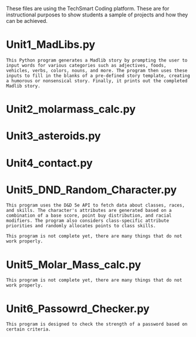These files are using the TechSmart Coding platform. These are for instructional purposes to show students a sample of projects and how they can be achieved.

# Unit1_MadLibs.py

    This Python program generates a Madlib story by prompting the user to input words for various categories such as adjectives, foods, vehicles, verbs, colors, nouns, and more. The program then uses these inputs to fill in the blanks of a pre-defined story template, creating a humorous or nonsensical story. Finally, it prints out the completed Madlib story.

# Unit2_molarmass_calc.py

# Unit3_asteroids.py

# Unit4_contact.py

# Unit5_DND_Random_Character.py

    This program uses the D&D 5e API to fetch data about classes, races, and skills. The character's attributes are generated based on a combination of a base score, point buy distribution, and racial modifiers. The program also considers class-specific attribute priorities and randomly allocates points to class skills.

    This program is not complete yet, there are many things that do not work properly.

# Unit5_Molar_Mass_calc.py

    This program is not complete yet, there are many things that do not work properly.

# Unit6_Passowrd_Checker.py

    This program is designed to check the strength of a password based on certain criteria.
